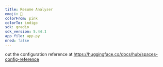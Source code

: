 ```yaml
---
title: Resume Analyser
emoji: 🚀
colorFrom: pink
colorTo: indigo
sdk: gradio
sdk_version: 5.44.1
app_file: app.py
nned: false
---
```


 out the configuration reference at https://huggingface.co/docs/hub/spaces-config-reference
